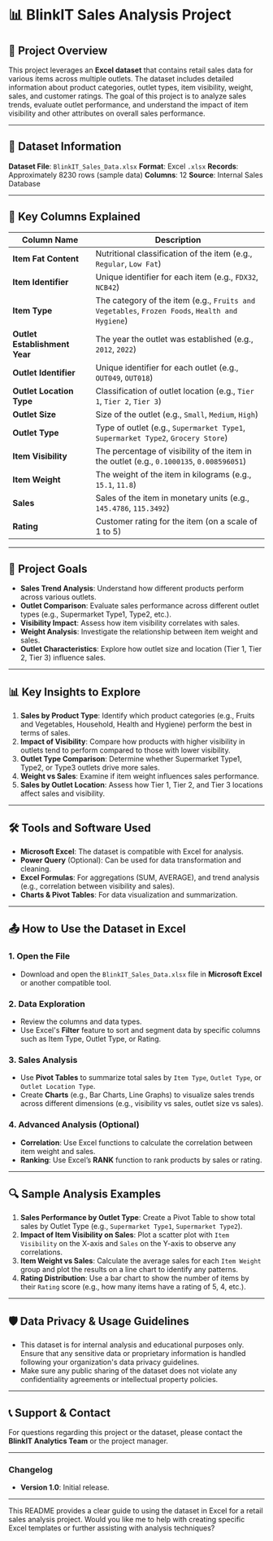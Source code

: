 # 📊 **BlinkIT Sales Analysis Project** 

## 📂 **Project Overview**

This project leverages an **Excel dataset** that contains retail sales data for various items across multiple outlets. The dataset includes detailed information about product categories, outlet types, item visibility, weight, sales, and customer ratings. The goal of this project is to analyze sales trends, evaluate outlet performance, and understand the impact of item visibility and other attributes on overall sales performance.

---

## 📁 **Dataset Information**

**Dataset File**: `BlinkIT_Sales_Data.xlsx`
**Format**: Excel `.xlsx`
**Records**: Approximately 8230 rows (sample data)
**Columns**: 12
**Source**: Internal Sales Database

---

## 🧾 **Key Columns Explained**

| **Column Name**               | **Description**                                                                                |
| ----------------------------- | ---------------------------------------------------------------------------------------------- |
| **Item Fat Content**          | Nutritional classification of the item (e.g., `Regular`, `Low Fat`)                            |
| **Item Identifier**           | Unique identifier for each item (e.g., `FDX32`, `NCB42`)                                       |
| **Item Type**                 | The category of the item (e.g., `Fruits and Vegetables`, `Frozen Foods`, `Health and Hygiene`) |
| **Outlet Establishment Year** | The year the outlet was established (e.g., `2012`, `2022`)                                     |
| **Outlet Identifier**         | Unique identifier for each outlet (e.g., `OUT049`, `OUT018`)                                   |
| **Outlet Location Type**      | Classification of outlet location (e.g., `Tier 1`, `Tier 2`, `Tier 3`)                         |
| **Outlet Size**               | Size of the outlet (e.g., `Small`, `Medium`, `High`)                                           |
| **Outlet Type**               | Type of outlet (e.g., `Supermarket Type1`, `Supermarket Type2`, `Grocery Store`)               |
| **Item Visibility**           | The percentage of visibility of the item in the outlet (e.g., `0.1000135`, `0.008596051`)      |
| **Item Weight**               | The weight of the item in kilograms (e.g., `15.1`, `11.8`)                                     |
| **Sales**                     | Sales of the item in monetary units (e.g., `145.4786`, `115.3492`)                             |
| **Rating**                    | Customer rating for the item (on a scale of 1 to 5)                                            |

---

## 🎯 **Project Goals**

* **Sales Trend Analysis**: Understand how different products perform across various outlets.
* **Outlet Comparison**: Evaluate sales performance across different outlet types (e.g., Supermarket Type1, Type2, etc.).
* **Visibility Impact**: Assess how item visibility correlates with sales.
* **Weight Analysis**: Investigate the relationship between item weight and sales.
* **Outlet Characteristics**: Explore how outlet size and location (Tier 1, Tier 2, Tier 3) influence sales.

---

## 📊 **Key Insights to Explore**

1. **Sales by Product Type**: Identify which product categories (e.g., Fruits and Vegetables, Household, Health and Hygiene) perform the best in terms of sales.
2. **Impact of Visibility**: Compare how products with higher visibility in outlets tend to perform compared to those with lower visibility.
3. **Outlet Type Comparison**: Determine whether Supermarket Type1, Type2, or Type3 outlets drive more sales.
4. **Weight vs Sales**: Examine if item weight influences sales performance.
5. **Sales by Outlet Location**: Assess how Tier 1, Tier 2, and Tier 3 locations affect sales and visibility.

---

## 🛠️ **Tools and Software Used**

* **Microsoft Excel**: The dataset is compatible with Excel for analysis.
* **Power Query** (Optional): Can be used for data transformation and cleaning.
* **Excel Formulas**: For aggregations (SUM, AVERAGE), and trend analysis (e.g., correlation between visibility and sales).
* **Charts & Pivot Tables**: For data visualization and summarization.

---

## 📤 **How to Use the Dataset in Excel**

### 1. **Open the File**

* Download and open the `BlinkIT_Sales_Data.xlsx` file in **Microsoft Excel** or another compatible tool.

### 2. **Data Exploration**

* Review the columns and data types.
* Use Excel's **Filter** feature to sort and segment data by specific columns such as Item Type, Outlet Type, or Rating.

### 3. **Sales Analysis**

* Use **Pivot Tables** to summarize total sales by `Item Type`, `Outlet Type`, or `Outlet Location Type`.
* Create **Charts** (e.g., Bar Charts, Line Graphs) to visualize sales trends across different dimensions (e.g., visibility vs sales, outlet size vs sales).

### 4. **Advanced Analysis (Optional)**

* **Correlation**: Use Excel functions to calculate the correlation between item weight and sales.
* **Ranking**: Use Excel’s **RANK** function to rank products by sales or rating.

---

## 🔍 **Sample Analysis Examples**

1. **Sales Performance by Outlet Type**: Create a Pivot Table to show total sales by Outlet Type (e.g., `Supermarket Type1`, `Supermarket Type2`).
2. **Impact of Item Visibility on Sales**: Plot a scatter plot with `Item Visibility` on the X-axis and `Sales` on the Y-axis to observe any correlations.
3. **Item Weight vs Sales**: Calculate the average sales for each `Item Weight` group and plot the results on a line chart to identify any patterns.
4. **Rating Distribution**: Use a bar chart to show the number of items by their `Rating` score (e.g., how many items have a rating of 5, 4, etc.).

---

## 🛡️ **Data Privacy & Usage Guidelines**

* This dataset is for internal analysis and educational purposes only. Ensure that any sensitive data or proprietary information is handled following your organization's data privacy guidelines.
* Make sure any public sharing of the dataset does not violate any confidentiality agreements or intellectual property policies.

---

## 📞 **Support & Contact**

For questions regarding this project or the dataset, please contact the **BlinkIT Analytics Team** or the project manager.

---

### **Changelog**

* **Version 1.0**: Initial release.

---

This README provides a clear guide to using the dataset in Excel for a retail sales analysis project. Would you like me to help with creating specific Excel templates or further assisting with analysis techniques?
